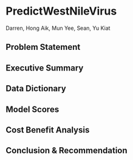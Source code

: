 # PredictWestNileVirus
 Darren, Hong Aik, Mun Yee, Sean, Yu Kiat
 
 Problem Statement
 ---
 
 Executive Summary
 ---
 
 Data Dictionary
 ---
 
 Model Scores
 ---
 
 Cost Benefit Analysis
 ---
 
 Conclusion & Recommendation
 ---
